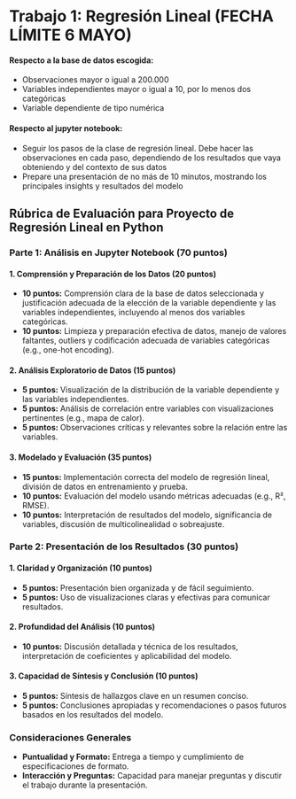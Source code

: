 # Trabajo 1: Regresión Lineal (FECHA LÍMITE 6 MAYO)

#### Respecto a la base de datos escogida: 
- Observaciones mayor o igual a 200.000 
- Variables independientes mayor o igual a 10, por lo menos dos categóricas
- Variable dependiente de tipo numérica

#### Respecto al jupyter notebook:

- Seguir los pasos de la clase de regresión lineal. Debe hacer las observaciones en cada paso, dependiendo de los resultados que vaya obteniendo y del contexto de sus datos
- Prepare una presentación de no más de 10 minutos, mostrando los principales insights y resultados del modelo

## Rúbrica de Evaluación para Proyecto de Regresión Lineal en Python

### Parte 1: Análisis en Jupyter Notebook (70 puntos)

#### 1. Comprensión y Preparación de los Datos (20 puntos)
- **10 puntos:** Comprensión clara de la base de datos seleccionada y justificación adecuada de la elección de la variable dependiente y las variables independientes, incluyendo al menos dos variables categóricas.
- **10 puntos:** Limpieza y preparación efectiva de datos, manejo de valores faltantes, outliers y codificación adecuada de variables categóricas (e.g., one-hot encoding).

#### 2. Análisis Exploratorio de Datos (15 puntos)
- **5 puntos:** Visualización de la distribución de la variable dependiente y las variables independientes.
- **5 puntos:** Análisis de correlación entre variables con visualizaciones pertinentes (e.g., mapa de calor).
- **5 puntos:** Observaciones críticas y relevantes sobre la relación entre las variables.

#### 3. Modelado y Evaluación (35 puntos)
- **15 puntos:** Implementación correcta del modelo de regresión lineal, división de datos en entrenamiento y prueba.
- **10 puntos:** Evaluación del modelo usando métricas adecuadas (e.g., R², RMSE).
- **10 puntos:** Interpretación de resultados del modelo, significancia de variables, discusión de multicolinealidad o sobreajuste.

### Parte 2: Presentación de los Resultados (30 puntos)

#### 1. Claridad y Organización (10 puntos)
- **5 puntos:** Presentación bien organizada y de fácil seguimiento.
- **5 puntos:** Uso de visualizaciones claras y efectivas para comunicar resultados.

#### 2. Profundidad del Análisis (10 puntos)
- **10 puntos:** Discusión detallada y técnica de los resultados, interpretación de coeficientes y aplicabilidad del modelo.

#### 3. Capacidad de Síntesis y Conclusión (10 puntos)
- **5 puntos:** Síntesis de hallazgos clave en un resumen conciso.
- **5 puntos:** Conclusiones apropiadas y recomendaciones o pasos futuros basados en los resultados del modelo.

### Consideraciones Generales

- **Puntualidad y Formato:** Entrega a tiempo y cumplimiento de especificaciones de formato.
- **Interacción y Preguntas:** Capacidad para manejar preguntas y discutir el trabajo durante la presentación.
